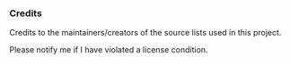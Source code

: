 ### Credits

Credits to the maintainers/creators of the source lists used in this project.

Please notify me if I have violated a license condition.